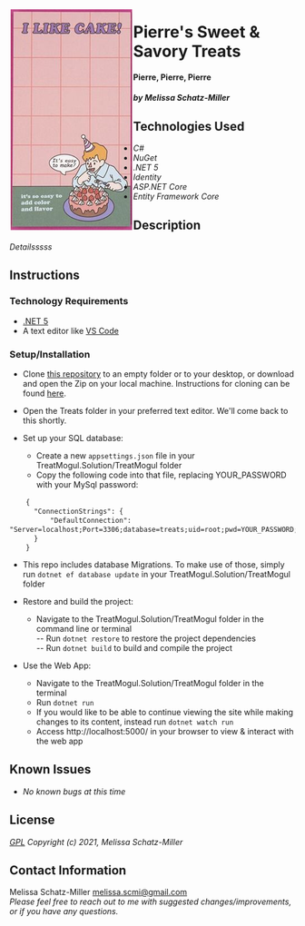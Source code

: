 <p align="left"><img style="float:left; padding:2px;" src="TreatMogul/wwwroot/img/cake.png"></p>  

# Pierre's Sweet & Savory Treats

#### Pierre, Pierre, Pierre

#### _by Melissa Schatz-Miller_

## Technologies Used

* _C#_
* _NuGet_
* _.NET 5_
* _Identity_
* _ASP.NET Core_
* _Entity Framework Core_

## Description

_Detailsssss_  

## Instructions

### Technology Requirements

* [.NET 5](https://dotnet.microsoft.com/download/dotnet/5.0)
* A text editor like [VS Code](https://code.visualstudio.com/)

### Setup/Installation


* Clone [this repository](https://github.com/tigertiger/TreatMogul.Solution) to an empty folder or to your desktop, or download and open the Zip on your local machine. Instructions for cloning can be found [here](https://docs.github.com/en/github/creating-cloning-and-archiving-repositories/cloning-a-repository-from-github/cloning-a-repository).
* Open the Treats folder in your preferred text editor. We'll come back to this shortly.

* Set up your SQL database:
  - Create a new ```appsettings.json``` file in your TreatMogul.Solution/TreatMogul folder
  - Copy the following code into that file, replacing YOUR_PASSWORD with your MySql password:
```
    {
      "ConnectionStrings": {
          "DefaultConnection": "Server=localhost;Port=3306;database=treats;uid=root;pwd=YOUR_PASSWORD;"
      }
    }
```
* This repo includes database Migrations. To make use of those, simply run ```dotnet ef database update``` in your TreatMogul.Solution/TreatMogul folder


* Restore and build the project:
  - Navigate to the TreatMogul.Solution/TreatMogul folder in the command line or terminal  
    -- Run ```dotnet restore``` to restore the project dependencies  
    -- Run ```dotnet build``` to build and compile the project  

* Use the Web App:
  - Navigate to the TreatMogul.Solution/TreatMogul folder in the terminal
  - Run ```dotnet run``` 
  - If you would like to be able to continue viewing the site while making changes to its content, instead run ```dotnet watch run```
  - Access http://localhost:5000/ in your browser to view & interact with the web app

## Known Issues

* _No known bugs at this time_

## License

_[GPL](https://opensource.org/licenses/gpl-license)_
_Copyright (c) 2021, Melissa Schatz-Miller_

## Contact Information  

Melissa Schatz-Miller <melissa.scmi@gmail.com>  
_Please feel free to reach out to me with suggested changes/improvements, or if you have any questions._
